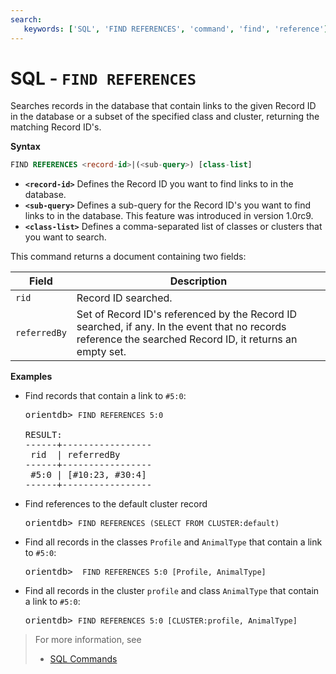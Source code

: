 ```yaml
---
search:
   keywords: ['SQL', 'FIND REFERENCES', 'command', 'find', 'reference']
---
```


# SQL - `FIND REFERENCES`

Searches records in the database that contain links to the given Record ID in the database or a subset of the specified class and cluster, returning the matching Record ID's.

**Syntax**

```sql
FIND REFERENCES <record-id>|(<sub-query>) [class-list]
```

- **`<record-id>`** Defines the Record ID you want to find links to in the database.
- **`<sub-query>`** Defines a sub-query for the Record ID's you want to find links to in the database.  This feature was introduced in version 1.0rc9.
- **`<class-list>`** Defines a comma-separated list of classes or clusters that you want to search.

This command returns a document containing two fields:

| Field | Description |
|---|---|
| `rid` | Record ID searched. |
| `referredBy` | Set of Record ID's referenced by the Record ID searched, if any.  In the event that no records reference the searched Record ID, it returns an empty set. |


**Examples**

- Find records that contain a link to `#5:0`:

  <pre>
  orientdb> <code class="lang-sql userinput">FIND REFERENCES 5:0</code>

  RESULT:
  ------+-----------------
   rid  | referredBy      
  ------+-----------------
   #5:0 | [#10:23, #30:4] 
  ------+-----------------
  </pre>

- Find references to the default cluster record

  <pre>
  orientdb> <code class='lang-sql userinput'>FIND REFERENCES (SELECT FROM CLUSTER:default)</code>
  </pre>

- Find all records in the classes `Profile` and `AnimalType` that contain a link to `#5:0`:

  <pre>
  orientdb> <code class="lang-sql userinput"> FIND REFERENCES 5:0 [Profile, AnimalType]</code>
  </pre>

- Find all records in the cluster `profile` and class `AnimalType` that contain a link to `#5:0`:

  <pre>
  orientdb> <code class='lang-sql userinput'>FIND REFERENCES 5:0 [CLUSTER:profile, AnimalType]</code>
  </pre>


>For more information, see
>- [SQL Commands](SQL.md)